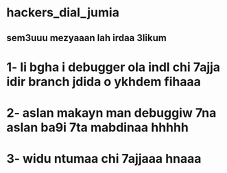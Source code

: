 ﻿# hackers_dial_jumia
## sem3uuu mezyaaan lah irdaa 3likum

# 1- li bgha i debugger ola indl chi 7ajja idir branch jdida o ykhdem fihaaa 
# 2- aslan makayn man debuggiw 7na aslan ba9i 7ta mabdinaa hhhhh
# 3- widu ntumaa chi 7ajjaaa hnaaa
